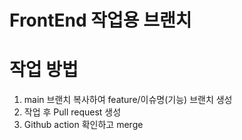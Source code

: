 # FrontEnd 작업용 브랜치


# 작업 방법
1. main 브랜치 복사하여 feature/이슈명(기능) 브랜치 생성
2. 작업 후 Pull request 생성
3. Github action 확인하고 merge
